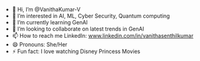 - 👋 Hi, I’m @VanithaKumar-V
- 👀 I’m interested in AI, ML, Cyber Security, Quantum computing
- 🌱 I’m currently learning GenAI
- 💞️ I’m looking to collaborate on latest trends in GenAI
- 📫 How to reach me LinkedIn: www.linkedin.com/in/vanithasenthilkumar
- 😄 Pronouns: She/Her
- ⚡ Fun fact: I love watching Disney Princess Movies

<!---
VanithaKumar-V/VanithaKumar-V is a ✨ special ✨ repository because its `README.md` (this file) appears on your GitHub profile.
You can click the Preview link to take a look at your changes.
--->
